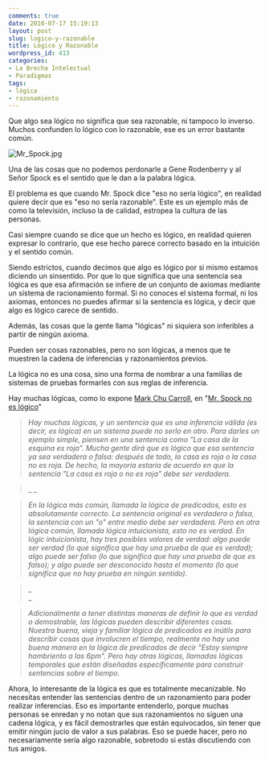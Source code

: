 ```yaml
---
comments: true
date: 2010-07-17 15:19:13
layout: post
slug: logico-y-razonable
title: Lógico y Razonable
wordpress_id: 413
categories:
- La Brecha Intelectual
- Paradigmas
tags:
- lógica
- razonamiento
---
```


Que algo sea lógico no significa que sea razonable, ni tampoco lo inverso. Muchos confunden lo lógico con lo razonable, ese es un error bastante común.

  


![Mr_Spock.jpg](http://www.lnds.net/blog/images/Mr_Spock.jpg)

Una de las cosas que no podemos perdonarle a Gene Rodenberry y al Señor Spock es el sentido que le dan a la palabra lógica.

  


El problema es que cuando Mr. Spock dice "eso no sería lógico", en realidad quiere decir que es "eso no sería razonable". Este es un ejemplo más de como la televisión, incluso la de calidad, estropea la cultura de las personas.

  


Casi siempre cuando se dice que un hecho es lógico, en realidad quieren expresar lo contrario, que ese hecho parece correcto basado en la intuición y el sentido común.

  


Siendo estrictos, cuando decimos que algo es lógico por si mismo estamos diciendo un sinsentido. Por que lo que significa que una sentencia sea lógica es que esa afirmación se infiere de un conjunto de axiomas mediante un sistema de racionamiento formal. Si no conoces el sistema formal, ni los axiomas, entonces no puedes afirmar si la sentencia es lógica, y decir que algo es lógico carece de sentido.

  


Además, las cosas que la gente llama "lógicas" ni siquiera son inferibles a partir de ningún axioma.

  


Pueden ser cosas razonables, pero no son lógicas, a menos que te muestren la cadena de inferencias y razonamientos previos.

  


La lógica no es una cosa, sino una forma de nombrar a una familias de sistemas de pruebas formarles con sus reglas de inferencia.

  


  


  


Hay muchas lógicas, como lo expone [Mark Chu Carroll](http://scienceblogs.com/goodmath/), en "[Mr. Spock no es lógico](http://scienceblogs.com/goodmath/2009/03/mr_spock_is_not_logical_book_d.php)"

  


> _Hay muchas lógicas, y un sentencia que es una inferencia válida (es decir, es lógica) en un sistema puede no serlo en otro. Para darles un ejemplo simple, piensen en una sentencia como "La casa de la esquina es roja". Mucha gente dirá que es lógico que esa sentencia ya sea verdadera o falsa: después de todo, la casa es roja o la casa no es roja. De hecho, la mayoría estaría de acuerdo en que la sentencia "La casa es roja o no es roja" debe ser verdadera._

> _ _

> _En la lógica más común, llamada la lógica de predicados, esto es absolutamente correcto. La sentencia original es verdadera o falsa, la sentencia con un "o" entre medio debe ser verdadera. Pero en otra lógica común, llamada lógica intuicionista, esto no es verdad. En lógic intuicionista, hay tres posibles valores de verdad: algo puede ser verdad (lo que significa que hay una prueba de que es verdad); algo puede ser falso (lo que significa que hay una prueba de que es falso); y algo puede ser desconocido hasta el momento (lo que significa que no hay prueba en ningún sentido)._

> _  
_

> _Adicionalmente a tener distintas maneras de definir lo que es verdad o demostrable, las lógicas pueden describir diferentes cosas. Nuestra buena, vieja y familiar lógica de predicados es inútils para describir cosas que involucren el tiempo, realmente no hay una buena manera en la lógica de predicados de decir "Estoy siempre hambriento a las 6pm". Pero hay otras lógicas, llamadas lógicas temporales que están diseñadas específicamente para construir sentencias sobre el tiempo._

>   


Ahora, lo interesante de la lógica es que es totalmente mecanizable. No necesitas entender las sentencias dentro de un razonamiento para poder realizar inferencias. Eso es importante entenderlo, porque muchas personas se enredan y no notan que sus razonamientos no siguen una cadena lógica, y es fácil demostrarles que están equivocados, sin tener que emitir ningún jucio de valor a sus palabras. Eso se puede hacer, pero no necesariamente sería algo razonable, sobretodo si estás discutiendo con tus amigos.

  


  


>   
  





